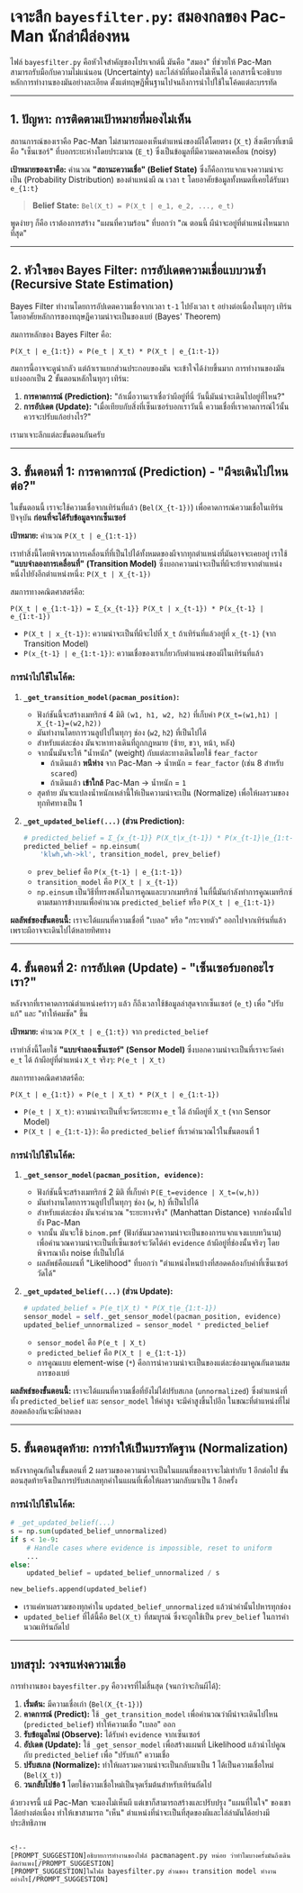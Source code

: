 # เจาะลึก `bayesfilter.py`: สมองกลของ Pac-Man นักล่าผีล่องหน

ไฟล์ `bayesfilter.py` คือหัวใจสำคัญของโปรเจกต์นี้ มันคือ "สมอง" ที่ช่วยให้ Pac-Man สามารถรับมือกับความไม่แน่นอน (Uncertainty) และไล่ล่าผีที่มองไม่เห็นได้ เอกสารนี้จะอธิบายหลักการทำงานของมันอย่างละเอียด ตั้งแต่ทฤษฎีพื้นฐานไปจนถึงการนำไปใช้ในโค้ดแต่ละบรรทัด

---

## 1. ปัญหา: การติดตามเป้าหมายที่มองไม่เห็น

สถานการณ์ของเราคือ Pac-Man ไม่สามารถมองเห็นตำแหน่งของผีได้โดยตรง (`X_t`) สิ่งเดียวที่เขามีคือ "เซ็นเซอร์" ที่บอกระยะห่างโดยประมาณ (`E_t`) ซึ่งเป็นข้อมูลที่มีความคลาดเคลื่อน (noisy)

**เป้าหมายของเราคือ:** คำนวณ **"สถานะความเชื่อ" (Belief State)** ซึ่งก็คือการแจกแจงความน่าจะเป็น (Probability Distribution) ของตำแหน่งผี ณ เวลา `t` โดยอาศัยข้อมูลทั้งหมดที่เคยได้รับมา `e_{1:t}`

> **Belief State:** `Bel(X_t) = P(X_t | e_1, e_2, ..., e_t)`

พูดง่ายๆ ก็คือ เราต้องการสร้าง "แผนที่ความร้อน" ที่บอกว่า "ณ ตอนนี้ ผีน่าจะอยู่ที่ตำแหน่งไหนมากที่สุด"

---

## 2. หัวใจของ Bayes Filter: การอัปเดตความเชื่อแบบวนซ้ำ (Recursive State Estimation)

Bayes Filter ทำงานโดยการอัปเดตความเชื่อจากเวลา `t-1` ไปยังเวลา `t` อย่างต่อเนื่องในทุกๆ เทิร์น โดยอาศัยหลักการของทฤษฎีความน่าจะเป็นของเบย์ (Bayes' Theorem)

สมการหลักของ Bayes Filter คือ:

`P(X_t | e_{1:t}) ∝ P(e_t | X_t) * P(X_t | e_{1:t-1})`

สมการนี้อาจจะดูน่ากลัว แต่ถ้าเราแยกส่วนประกอบของมัน จะเข้าใจได้ง่ายขึ้นมาก การทำงานของมันแบ่งออกเป็น 2 ขั้นตอนหลักในทุกๆ เทิร์น:

1.  **การคาดการณ์ (Prediction):** "ถ้าเมื่อวานเราเชื่อว่าผีอยู่ที่นี่ วันนี้มันน่าจะเดินไปอยู่ที่ไหน?"
2.  **การอัปเดต (Update):** "เมื่อเทียบกับสิ่งที่เซ็นเซอร์บอกเราวันนี้ ความเชื่อที่เราคาดการณ์ไว้นั้นควรจะปรับแก้อย่างไร?"

เรามาเจาะลึกแต่ละขั้นตอนกันครับ

---

## 3. ขั้นตอนที่ 1: การคาดการณ์ (Prediction) - "ผีจะเดินไปไหนต่อ?"

ในขั้นตอนนี้ เราจะใช้ความเชื่อจากเทิร์นที่แล้ว (`Bel(X_{t-1})`) เพื่อคาดการณ์ความเชื่อในเทิร์นปัจจุบัน **ก่อนที่จะได้รับข้อมูลจากเซ็นเซอร์**

**เป้าหมาย:** คำนวณ `P(X_t | e_{1:t-1})`

เราทำสิ่งนี้โดยพิจารณาการเคลื่อนที่ที่เป็นไปได้ทั้งหมดของผีจากทุกตำแหน่งที่มันอาจจะเคยอยู่ เราใช้ **"แบบจำลองการเคลื่อนที่" (Transition Model)** ซึ่งบอกความน่าจะเป็นที่ผีจะย้ายจากตำแหน่งหนึ่งไปยังอีกตำแหน่งหนึ่ง: `P(X_t | X_{t-1})`

สมการทางคณิตศาสตร์คือ:

`P(X_t | e_{1:t-1}) = Σ_{x_{t-1}} P(X_t | x_{t-1}) * P(x_{t-1} | e_{1:t-1})`

*   `P(X_t | x_{t-1})`: ความน่าจะเป็นที่ผีจะไปที่ `X_t` ถ้าเทิร์นที่แล้วอยู่ที่ `x_{t-1}` (จาก Transition Model)
*   `P(x_{t-1} | e_{1:t-1})`: ความเชื่อของเราเกี่ยวกับตำแหน่งของผีในเทิร์นที่แล้ว

### การนำไปใช้ในโค้ด:

1.  **`_get_transition_model(pacman_position)`:**
    *   ฟังก์ชันนี้จะสร้างเมทริกซ์ 4 มิติ `(w1, h1, w2, h2)` ที่เก็บค่า `P(X_t=(w1,h1) | X_{t-1}=(w2,h2))`
    *   มันทำงานโดยการวนลูปไปในทุกๆ ช่อง (`w2`, `h2`) ที่เป็นไปได้
    *   สำหรับแต่ละช่อง มันจะหาทางเดินที่ถูกกฎหมาย (ซ้าย, ขวา, หน้า, หลัง)
    *   จากนั้นมันจะให้ "น้ำหนัก" (weight) กับแต่ละทางเดินโดยใช้ `fear_factor`
        *   ถ้าเดินแล้ว **หนีห่าง** จาก Pac-Man -> น้ำหนัก = `fear_factor` (เช่น 8 สำหรับ `scared`)
        *   ถ้าเดินแล้ว **เข้าใกล้** Pac-Man -> น้ำหนัก = `1`
    *   สุดท้าย มันจะแปลงน้ำหนักเหล่านี้ให้เป็นความน่าจะเป็น (Normalize) เพื่อให้ผลรวมของทุกทิศทางเป็น 1

2.  **`_get_updated_belief(...)` (ส่วน Prediction):**
    ```python
    # predicted_belief = Σ_{x_{t-1}} P(X_t|x_{t-1}) * P(x_{t-1}|e_{1:t-1})
    predicted_belief = np.einsum(
        'klwh,wh->kl', transition_model, prev_belief)
    ```
    *   `prev_belief` คือ `P(x_{t-1} | e_{1:t-1})`
    *   `transition_model` คือ `P(X_t | x_{t-1})`
    *   `np.einsum` เป็นวิธีที่ทรงพลังในการคูณและบวกเมทริกซ์ ในที่นี้มันกำลังทำการคูณเมทริกซ์ตามสมการข้างบนเพื่อคำนวณ `predicted_belief` หรือ `P(X_t | e_{1:t-1})`

**ผลลัพธ์ของขั้นตอนนี้:** เราจะได้แผนที่ความเชื่อที่ "เบลอ" หรือ "กระจายตัว" ออกไปจากเทิร์นที่แล้ว เพราะผีอาจจะเดินไปได้หลายทิศทาง

---

## 4. ขั้นตอนที่ 2: การอัปเดต (Update) - "เซ็นเซอร์บอกอะไรเรา?"

หลังจากที่เราคาดการณ์ตำแหน่งคร่าวๆ แล้ว ก็ถึงเวลาใช้ข้อมูลล่าสุดจากเซ็นเซอร์ (`e_t`) เพื่อ "ปรับแก้" และ "ทำให้คมชัด" ขึ้น

**เป้าหมาย:** คำนวณ `P(X_t | e_{1:t})` จาก `predicted_belief`

เราทำสิ่งนี้โดยใช้ **"แบบจำลองเซ็นเซอร์" (Sensor Model)** ซึ่งบอกความน่าจะเป็นที่เราจะวัดค่า `e_t` ได้ ถ้าผีอยู่ที่ตำแหน่ง `X_t` จริงๆ: `P(e_t | X_t)`

สมการทางคณิตศาสตร์คือ:

`P(X_t | e_{1:t}) ∝ P(e_t | X_t) * P(X_t | e_{1:t-1})`

*   `P(e_t | X_t)`: ความน่าจะเป็นที่จะวัดระยะทาง `e_t` ได้ ถ้าผีอยู่ที่ `X_t` (จาก Sensor Model)
*   `P(X_t | e_{1:t-1})`: คือ `predicted_belief` ที่เราคำนวณไว้ในขั้นตอนที่ 1

### การนำไปใช้ในโค้ด:

1.  **`_get_sensor_model(pacman_position, evidence)`:**
    *   ฟังก์ชันนี้จะสร้างเมทริกซ์ 2 มิติ ที่เก็บค่า `P(E_t=evidence | X_t=(w,h))`
    *   มันทำงานโดยการวนลูปไปในทุกๆ ช่อง (`w`, `h`) ที่เป็นไปได้
    *   สำหรับแต่ละช่อง มันจะคำนวณ "ระยะทางจริง" (Manhattan Distance) จากช่องนั้นไปยัง Pac-Man
    *   จากนั้น มันจะใช้ `binom.pmf` (ฟังก์ชันมวลความน่าจะเป็นของการแจกแจงแบบทวินาม) เพื่อคำนวณความน่าจะเป็นที่เซ็นเซอร์จะวัดได้ค่า `evidence` ถ้าผีอยู่ที่ช่องนั้นจริงๆ โดยพิจารณาถึง noise ที่เป็นไปได้
    *   ผลลัพธ์คือแผนที่ "Likelihood" ที่บอกว่า "ตำแหน่งไหนบ้างที่สอดคล้องกับค่าที่เซ็นเซอร์วัดได้"

2.  **`_get_updated_belief(...)` (ส่วน Update):**
    ```python
    # updated_belief ∝ P(e_t|X_t) * P(X_t|e_{1:t-1})
    sensor_model = self._get_sensor_model(pacman_position, evidence)
    updated_belief_unnormalized = sensor_model * predicted_belief
    ```
    *   `sensor_model` คือ `P(e_t | X_t)`
    *   `predicted_belief` คือ `P(X_t | e_{1:t-1})`
    *   การคูณแบบ element-wise (`*`) คือการนำความน่าจะเป็นของแต่ละช่องมาคูณกันตามสมการของเบย์

**ผลลัพธ์ของขั้นตอนนี้:** เราจะได้แผนที่ความเชื่อที่ยังไม่ได้ปรับสเกล (`unnormalized`) ซึ่งตำแหน่งที่ทั้ง `predicted_belief` และ `sensor_model` ให้ค่าสูง จะมีค่าสูงขึ้นไปอีก ในขณะที่ตำแหน่งที่ไม่สอดคล้องกันจะมีค่าลดลง

---

## 5. ขั้นตอนสุดท้าย: การทำให้เป็นบรรทัดฐาน (Normalization)

หลังจากคูณกันในขั้นตอนที่ 2 ผลรวมของความน่าจะเป็นในแผนที่ของเราจะไม่เท่ากับ 1 อีกต่อไป ขั้นตอนสุดท้ายจึงเป็นการปรับสเกลทุกค่าในแผนที่เพื่อให้ผลรวมกลับมาเป็น 1 อีกครั้ง

### การนำไปใช้ในโค้ด:

```python
# _get_updated_belief(...)
s = np.sum(updated_belief_unnormalized)
if s < 1e-9:
    # Handle cases where evidence is impossible, reset to uniform
    ...
else:
    updated_belief = updated_belief_unnormalized / s

new_beliefs.append(updated_belief)
```
*   เราแค่หาผลรวมของทุกค่าใน `updated_belief_unnormalized` แล้วนำค่านั้นไปหารทุกช่อง
*   `updated_belief` ที่ได้นี้คือ `Bel(X_t)` ที่สมบูรณ์ ซึ่งจะถูกใช้เป็น `prev_belief` ในการคำนวณเทิร์นถัดไป

---

## บทสรุป: วงจรแห่งความเชื่อ

การทำงานของ `bayesfilter.py` คือวงจรที่ไม่สิ้นสุด (จนกว่าจะกินผีได้):

1.  **เริ่มต้น:** มีความเชื่อเก่า (`Bel(X_{t-1})`)
2.  **คาดการณ์ (Predict):** ใช้ `_get_transition_model` เพื่อคำนวณว่าผีน่าจะเดินไปไหน (`predicted_belief`) ทำให้ความเชื่อ "เบลอ" ออก
3.  **รับข้อมูลใหม่ (Observe):** ได้รับค่า `evidence` จากเซ็นเซอร์
4.  **อัปเดต (Update):** ใช้ `_get_sensor_model` เพื่อสร้างแผนที่ Likelihood แล้วนำไปคูณกับ `predicted_belief` เพื่อ "ปรับแก้" ความเชื่อ
5.  **ปรับสเกล (Normalize):** ทำให้ผลรวมความน่าจะเป็นกลับมาเป็น 1 ได้เป็นความเชื่อใหม่ (`Bel(X_t)`)
6.  **วนกลับไปข้อ 1** โดยใช้ความเชื่อใหม่เป็นจุดเริ่มต้นสำหรับเทิร์นถัดไป

ด้วยวงจรนี้ แม้ Pac-Man จะมองไม่เห็นผี แต่เขาก็สามารถสร้างและปรับปรุง "แผนที่ในใจ" ของเขาได้อย่างต่อเนื่อง ทำให้เขาสามารถ "เห็น" ตำแหน่งที่น่าจะเป็นที่สุดของผีและไล่ล่ามันได้อย่างมีประสิทธิภาพ


```

<!--
[PROMPT_SUGGESTION]อธิบายการทำงานของไฟล์ pacmanagent.py หน่อย ว่าทำไมบางครั้งมันถึงเดินติดกำแพง[/PROMPT_SUGGESTION]
[PROMPT_SUGGESTION]ในไฟล์ bayesfilter.py ส่วนของ transition model ทำงานอย่างไร[/PROMPT_SUGGESTION]
